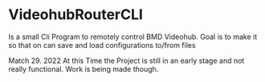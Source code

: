 # VideohubRouterCLI


Is a small Cli Program to remotely control BMD Videohub. Goal is to make it so that on can save and load configurations to/from files

Match 29. 2022 At this Time the Project is still in an early stage and not really functional. Work is being made though.
